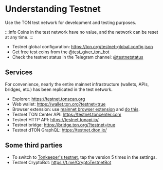# Understanding Testnet

Use the TON test network for development and testing purposes.

:::info
Coins in the test network have no value, and the network can be reset at any time.
:::

* Testnet global configuration: https://ton.org/testnet-global.config.json
* Get free test coins from the [@test_giver_ton_bot](https://t.me/testgiver_ton_bot)
* Check the testnet status in the Telegram channel: [@testnetstatus](https://t.me/testnetstatus)

## Services

For convenience, nearly the entire mainnet infrastructure (wallets, APIs, bridges, etc.) has been replicated in the test network.

* Explorer: https://testnet.tonscan.org
* Web wallet: https://wallet.ton.org?testnet=true
* Browser extension: use [mainnet browser extension](https://chrome.google.com/webstore/detail/ton-wallet/nphplpgoakhhjchkkhmiggakijnkhfnd) and [do this](https://github.com/toncenter/ton-wallet#switch-between-mainnettestnet-in-extension).
* Testnet TON Center API: https://testnet.toncenter.com
* Testnet HTTP API: https://testnet.tonapi.io/
* Testnet bridge: https://bridge.ton.org/?testnet=true
* Testnet dTON GraphQL: https://testnet.dton.io/

## Some third parties

* To switch to [Tonkeeper's testnet](https://tonkeeper.com/), tap the version 5 times in the settings.
* Testnet CryptoBot: https://t.me/CryptoTestnetBot
